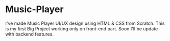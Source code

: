# Music-Player
I've made Music Player UI/UX design using HTML &amp; CSS from Scratch. This is my first Big Project working only on front-end part. Soon I'll be update with backend features.
